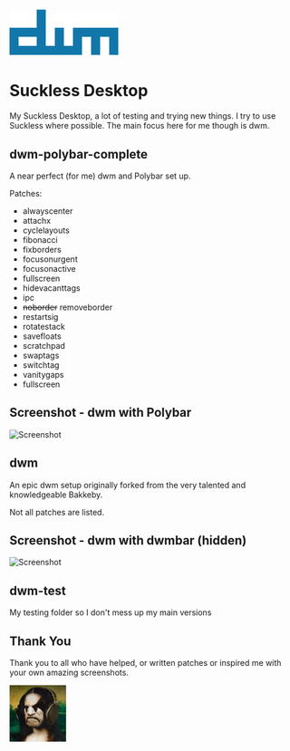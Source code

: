 # ![](dwm.png)

# Suckless Desktop

My Suckless Desktop, a lot of testing and trying new things.  I try to use Suckless where possible. The main focus here for me though is dwm.  

## dwm-polybar-complete

A near perfect (for me) dwm and Polybar set up. 

Patches:
- alwayscenter
- attachx
- cyclelayouts
- fibonacci
- fixborders
- focusonurgent
- focusonactive
- fullscreen
- hidevacanttags
- ipc
- ~~noborder~~ removeborder
- restartsig
- rotatestack
- savefloats
- scratchpad
- swaptags
- switchtag
- vanitygaps
- fullscreen

## Screenshot - dwm with Polybar

![Screenshot](screenshot2.png?raw=true)

## dwm

An epic dwm setup originally forked from the very talented and knowledgeable Bakkeby.

Not all patches are listed.

## Screenshot - dwm with dwmbar (hidden)

![Screenshot](screenshot.png?raw=true)

## dwm-test

My testing folder so I don't mess up my main versions


## Thank You

Thank you to all who have helped, or written patches or inspired me with your own amazing screenshots.

![](100x100.png?raw=true)
